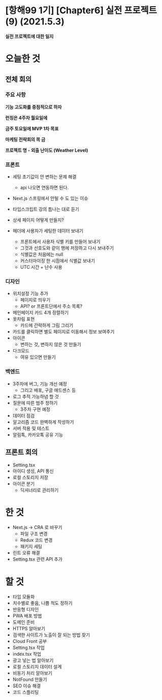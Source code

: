 # [항해99 1기] [Chapter6] 실전 프로젝트 (9) (2021.5.3)



**실전 프로젝트에 대한 일지**



# 오늘한 것

## 전체 회의

### 주요 사항

**기능 고도화를 중점적으로 하자**

**런칭은 4주차 월요일에**

**금주 토요일에 MVP 1차 목표**

**마케팅 전략회의 목 금**

**프로젝트 명 - 외출 난이도 (Weather Level)**

### 프론트

* 세팅 초기값이 안 변하는 문제 해결

  * api 나오면 연동하면 된다.

* Next.js 스프링에서 안될 수 도 있는 이슈

* 타입스크립트 강의 틈나는 대로 듣기

* 상세 페이지 어떻게 만들지?

* 헤더에 사용자가 세팅한 데이터 보내기

  * 프론트에서 사용자 식별 키를 만들어 보내기
  * 그것과 선호도와 같이 행에 저장하고 다시 보내주기
  * 식별값은 처음에는 null
  * 커스터마이징 한 시점에서 식별값 보내기
  * UTC 시간 + 난수 사용

  

### 디자인

* 위치설정 기능 추가
  * 페이지로 띄우기
  * API? or 프론트단에서 주소 목록?
* 메인페이지 카드 4개 정렬하기
* 옷차림 표현
  * 카드에 간략하게 그림 그리기
* 카드를 클릭하면 별도 페이지로 이동해서 정보 보여주기
* 아이콘
  * 변하는 것, 변하지 않은 것 만들기
* 다크모드
  * 여유 있으면 만들기



### 백엔드

* 3주차에 버그, 기능 개선 예정
  * 그리고 배포, 구글 애드센스 등
* 로그 추적 가능하념 할 것
* 질문에 따른 범주 정하기
  * 3주차 구현 예정
* 데이터 점검
* 알고리즘 코드 완벽하게 작성하기
* 서버 적용 및 테스트
* 알림톡, 카카오톡 공유 기능



## 프론트 회의

*  Setting.tsx
  * 아이디 생성, API 통신
* 로컬 스토리지 저장
* 아이콘 분기
  * 딕셔너리로 관리하기

# 한 것

* Next.js -> CRA 로 바꾸기
  * 파일 구조 변경
  * Redux 코드 변경
  * 패키지 세팅
* 린트 오류 해결
* Setting.tsx 관련 API 추가



# 할 것

* 타입 모듈화
* 치수별로 좋음, 나쁨 척도 정하기
* 반응형 디자인
* PWA 배포 방법
* 도메인 준비
* HTTPS 알아보기
* 검색한 사이트가 노출이 잘 되는 방법 찾기
* Cloud Front 공부
* Setting.tsx 작업
* index.tsx 작업
* 광고 넣는 법 알아보기
* 로컬 스토리지 데이터 설계
* 비동기 처리 알아보기
* NotFound 만들기
* SEO 이슈 해결
* 코드 스플리팅
